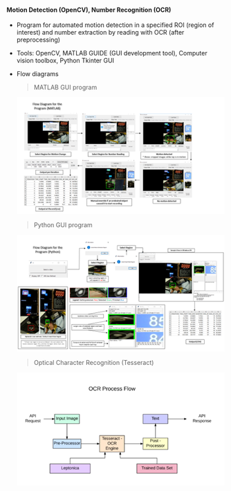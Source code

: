#### Motion Detection (OpenCV), Number Recognition (OCR)
- Program for automated motion detection in a specified ROI (region of interest) and number extraction by reading with OCR (after preprocessing)
- Tools: OpenCV, MATLAB GUIDE (GUI development tool), Computer vision toolbox, Python Tkinter GUI
- Flow diagrams
  > MATLAB GUI program

  ![MATLAB](flow_matlab.png)
  > Python GUI program

  ![Python](flow_python.PNG)
  > Optical Character Recognition (Tesseract)
  
  ![OCR](ocr_process_flow.png)
